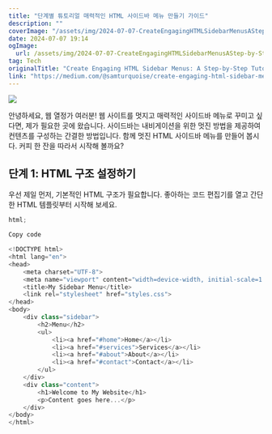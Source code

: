 ```yaml
---
title: "단계별 튜토리얼 매력적인 HTML 사이드바 메뉴 만들기 가이드"
description: ""
coverImage: "/assets/img/2024-07-07-CreateEngagingHTMLSidebarMenusAStep-by-StepTutorial_0.png"
date: 2024-07-07 19:14
ogImage:
  url: /assets/img/2024-07-07-CreateEngagingHTMLSidebarMenusAStep-by-StepTutorial_0.png
tag: Tech
originalTitle: "Create Engaging HTML Sidebar Menus: A Step-by-Step Tutorial"
link: "https://medium.com/@samturquoise/create-engaging-html-sidebar-menus-a-step-by-step-tutorial-23cdc1467778"
---
```


<img src="/assets/img/2024-07-07-CreateEngagingHTMLSidebarMenusAStep-by-StepTutorial_0.png" />

안녕하세요, 웹 열정가 여러분! 웹 사이트를 멋지고 매력적인 사이드바 메뉴로 꾸미고 싶다면, 제가 필요한 곳에 왔습니다. 사이드바는 내비게이션을 위한 멋진 방법을 제공하여 컨텐츠를 구성하는 간결한 방법입니다. 함께 멋진 HTML 사이드바 메뉴를 만들어 봅시다. 커피 한 잔을 따라서 시작해 볼까요?

## 단계 1: HTML 구조 설정하기

우선 제일 먼저, 기본적인 HTML 구조가 필요합니다. 좋아하는 코드 편집기를 열고 간단한 HTML 템플릿부터 시작해 보세요.

<div class="content-ad"></div>

```js
html;
```

```js
Copy code
```

```js
<!DOCTYPE html>
<html lang="en">
<head>
    <meta charset="UTF-8">
    <meta name="viewport" content="width=device-width, initial-scale=1.0">
    <title>My Sidebar Menu</title>
    <link rel="stylesheet" href="styles.css">
</head>
<body>
    <div class="sidebar">
        <h2>Menu</h2>
        <ul>
            <li><a href="#home">Home</a></li>
            <li><a href="#services">Services</a></li>
            <li><a href="#about">About</a></li>
            <li><a href="#contact">Contact</a></li>
        </ul>
    </div>
    <div class="content">
        <h1>Welcome to My Website</h1>
        <p>Content goes here...</p>
    </div>
</body>
</html>
```
